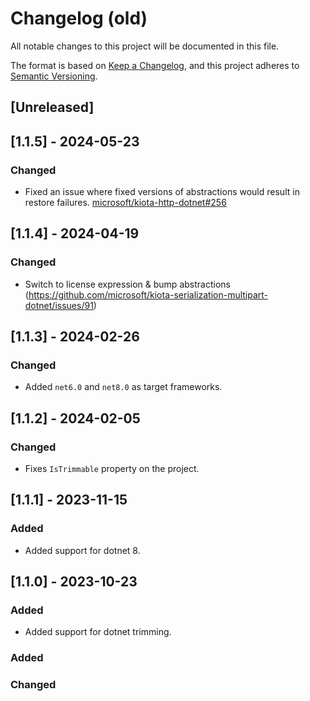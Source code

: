 # Changelog (old)

All notable changes to this project will be documented in this file.

The format is based on [Keep a Changelog](https://keepachangelog.com/en/1.0.0/),
and this project adheres to [Semantic Versioning](https://semver.org/spec/v2.0.0.html).

## [Unreleased]

## [1.1.5] - 2024-05-23

### Changed

- Fixed an issue where fixed versions of abstractions would result in restore failures. [microsoft/kiota-http-dotnet#256](https://github.com/microsoft/kiota-http-dotnet/issues/258)

## [1.1.4] - 2024-04-19

### Changed

- Switch to license expression & bump abstractions (<https://github.com/microsoft/kiota-serialization-multipart-dotnet/issues/91>)

## [1.1.3] - 2024-02-26

### Changed

- Added `net6.0` and `net8.0` as target frameworks.

## [1.1.2] - 2024-02-05

### Changed

- Fixes `IsTrimmable` property on the project.

## [1.1.1] - 2023-11-15

### Added

- Added support for dotnet 8.

## [1.1.0] - 2023-10-23

### Added

- Added support for dotnet trimming.

### Added

### Changed
